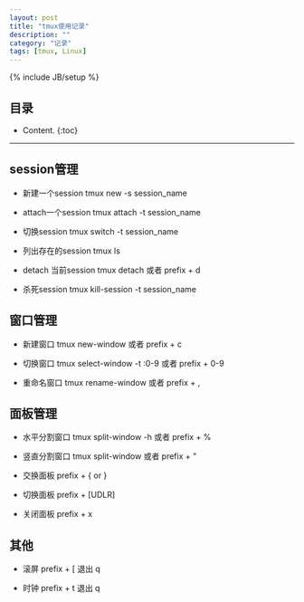```yaml
---
layout: post
title: "tmux使用记录"
description: ""
category: "记录"
tags: [tmux, Linux]
---
```

{% include JB/setup %}

## 目录

* Content.
{:toc}

------

## session管理

- 新建一个session
    tmux new -s session_name

- attach一个session
    tmux attach -t session_name

- 切换session
	tmux switch -t session_name

- 列出存在的session
	tmux ls

- detach 当前session
	tmux detach 或者 prefix + d

- 杀死session
	tmux kill-session -t session_name

## 窗口管理

- 新建窗口
	tmux new-window 或者 prefix + c

- 切换窗口
	tmux select-window -t :0-9 或者 prefix + 0-9

- 重命名窗口
	tmux rename-window 或者 prefix + ,

## 面板管理

- 水平分割窗口
	tmux split-window -h 或者 prefix + %

- 竖直分割窗口
	tmux split-window 或者 prefix + "

- 交换面板
	prefix + { or }

- 切换面板
	prefix + [UDLR]

- 关闭面板
	prefix + x

## 其他

- 滚屏
	prefix + [  退出 q

- 时钟
	prefix + t 退出 q